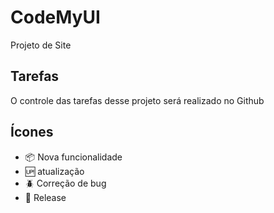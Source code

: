 # CodeMyUI

Projeto de Site

## Tarefas

O controle das tarefas desse projeto será realizado no Github

## Ícones

- :package: Nova funcionalidade
- :up: atualização
- :beetle: Correção de bug
- :checkered_flag: Release